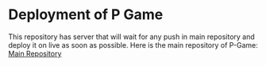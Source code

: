 # Deployment of P Game

This repository has server that will wait for any push in main repository and deploy it on live as soon as possible.
Here is the main repository of P-Game: [Main Repository](https://github.com/Nycrera/p-game)
